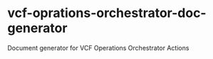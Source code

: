 # vcf-oprations-orchestrator-doc-generator
Document generator for VCF Operations Orchestrator Actions
